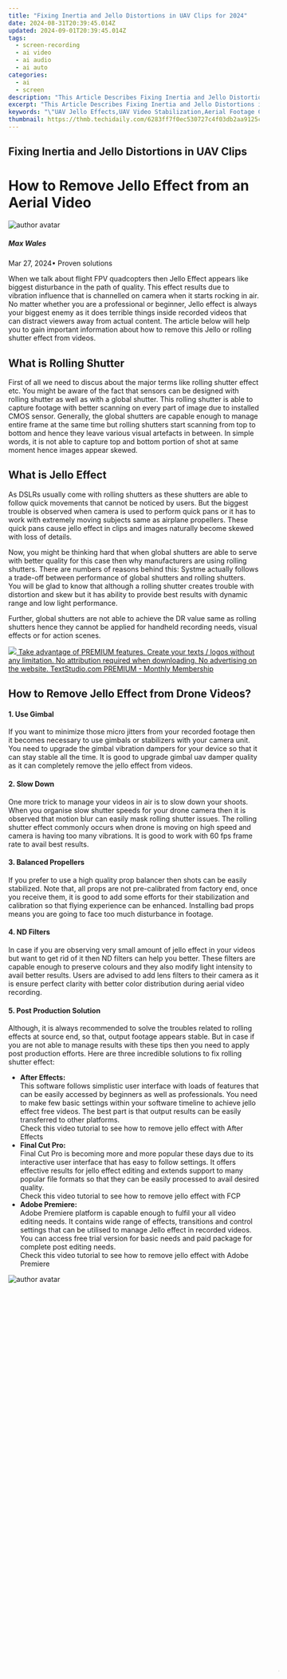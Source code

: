 ```yaml
---
title: "Fixing Inertia and Jello Distortions in UAV Clips for 2024"
date: 2024-08-31T20:39:45.014Z
updated: 2024-09-01T20:39:45.014Z
tags: 
  - screen-recording
  - ai video
  - ai audio
  - ai auto
categories: 
  - ai
  - screen
description: "This Article Describes Fixing Inertia and Jello Distortions in UAV Clips for 2024"
excerpt: "This Article Describes Fixing Inertia and Jello Distortions in UAV Clips for 2024"
keywords: "\"UAV Jello Effects,UAV Video Stabilization,Aerial Footage Correction,Inertia Removal Tech,Smooth UAV Clips,Anti-Distortion Editing,VRUAVClip Fixes\""
thumbnail: https://thmb.techidaily.com/6283ff7f0ec530727c4f03db2aa9125ca35be5851e40e3896cfafa881709bc60.png
---
```


## Fixing Inertia and Jello Distortions in UAV Clips

# How to Remove Jello Effect from an Aerial Video

![author avatar](https://images.wondershare.com/filmora/article-images/max-wales-author.jpg)

##### Max Wales

 Mar 27, 2024• Proven solutions

When we talk about flight FPV quadcopters then Jello Effect appears like biggest disturbance in the path of quality. This effect results due to vibration influence that is channelled on camera when it starts rocking in air. No matter whether you are a professional or beginner, Jello effect is always your biggest enemy as it does terrible things inside recorded videos that can distract viewers away from actual content. The article below will help you to gain important information about how to remove this Jello or rolling shutter effect from videos.

## What is Rolling Shutter

First of all we need to discus about the major terms like rolling shutter effect etc. You might be aware of the fact that sensors can be designed with rolling shutter as well as with a global shutter. This rolling shutter is able to capture footage with better scanning on every part of image due to installed CMOS sensor. Generally, the global shutters are capable enough to manage entire frame at the same time but rolling shutters start scanning from top to bottom and hence they leave various visual artefacts in between. In simple words, it is not able to capture top and bottom portion of shot at same moment hence images appear skewed.

## What is Jello Effect

As DSLRs usually come with rolling shutters as these shutters are able to follow quick movements that cannot be noticed by users. But the biggest trouble is observed when camera is used to perform quick pans or it has to work with extremely moving subjects same as airplane propellers. These quick pans cause jello effect in clips and images naturally become skewed with loss of details.

Now, you might be thinking hard that when global shutters are able to serve with better quality for this case then why manufacturers are using rolling shutters. There are numbers of reasons behind this: Systme actually follows a trade-off between performance of global shutters and rolling shutters. You will be glad to know that although a rolling shutter creates trouble with distortion and skew but it has ability to provide best results with dynamic range and low light performance.

Further, global shutters are not able to achieve the DR value same as rolling shutters hence they cannot be applied for handheld recording needs, visual effects or for action scenes.

<!-- affiliate ads begin -->
<a href="https://secure.textstudio.com/order/checkout.php?PRODS=35633281&QTY=1&AFFILIATE=108875&CART=1"> <img src="https://secure.avangate.com/images/merchant/d6eb8222c9718486bdabce8b897380f7/products/2_premium-icon.png" border="0"> Take advantage of PREMIUM features. 
Create your texts / logos without any limitation. 
No attribution required when downloading. 
No advertising on the website. 
 TextStudio.com  PREMIUM - Monthly Membership</a>
<!-- affiliate ads end -->
## How to Remove Jello Effect from Drone Videos?

#### 1. Use Gimbal

If you want to minimize those micro jitters from your recorded footage then it becomes necessary to use gimbals or stabilizers with your camera unit. You need to upgrade the gimbal vibration dampers for your device so that it can stay stable all the time. It is good to upgrade gimbal uav damper quality as it can completely remove the jello effect from videos.

#### 2. Slow Down

One more trick to manage your videos in air is to slow down your shoots. When you organise slow shutter speeds for your drone camera then it is observed that motion blur can easily mask rolling shutter issues. The rolling shutter effect commonly occurs when drone is moving on high speed and camera is having too many vibrations. It is good to work with 60 fps frame rate to avail best results.

#### 3. Balanced Propellers

If you prefer to use a high quality prop balancer then shots can be easily stabilized. Note that, all props are not pre-calibrated from factory end, once you receive them, it is good to add some efforts for their stabilization and calibration so that flying experience can be enhanced. Installing bad props means you are going to face too much disturbance in footage.

#### 4. ND Filters

In case if you are observing very small amount of jello effect in your videos but want to get rid of it then ND filters can help you better. These filters are capable enough to preserve colours and they also modify light intensity to avail better results. Users are advised to add lens filters to their camera as it is ensure perfect clarity with better color distribution during aerial video recording.

#### 5. Post Production Solution

Although, it is always recommended to solve the troubles related to rolling effects at source end, so that, output footage appears stable. But in case if you are not able to manage results with these tips then you need to apply post production efforts. Here are three incredible solutions to fix rolling shutter effect:

* **After Effects:**  
This software follows simplistic user interface with loads of features that can be easily accessed by beginners as well as professionals. You need to make few basic settings within your software timeline to achieve jello effect free videos. The best part is that output results can be easily transferred to other platforms.  
Check this video tutorial to see how to remove jello effect with After Effects
* **Final Cut Pro:**  
Final Cut Pro is becoming more and more popular these days due to its interactive user interface that has easy to follow settings. It offers effective results for jello effect editing and extends support to many popular file formats so that they can be easily processed to avail desired quality.  
Check this video tutorial to see how to remove jello effect with FCP
* **Adobe Premiere:**  
Adobe Premiere platform is capable enough to fulfil your all video editing needs. It contains wide range of effects, transitions and control settings that can be utilised to manage Jello effect in recorded videos. You can access free trial version for basic needs and paid package for complete post editing needs.  
Check this video tutorial to see how to remove jello effect with Adobe Premiere

![author avatar](https://images.wondershare.com/filmora/article-images/max-wales-author.jpg)

<!-- affiliate ads begin -->
<span id="1793213">
					<video width="1080" height="1620" style="cursor:pointer"
           poster="//a.impactradius-go.com/display-clicktoplayimage/1793213.jpeg"
           onclick="if(!this.playClicked){this.play();this.setAttribute('controls',true);this.playClicked=true;}">
	   <source src="//a.impactradius-go.com/display-ad/19135-1793213">
	   <img src="//a.impactradius-go.com/display-clicktoplayimage/1793213.jpeg" style="border: none; height: 100%; width: 100%; object-fit: contain">
	</video>
	<div style="width:1080px;text-align:center"><a href="javascript:window.open(decodeURIComponent('https%3A%2F%2Ftinyland.pxf.io%2Fc%2F5597632%2F1793213%2F19135'), '_blank');void(0);">Click here</a></div>
</span>
<img height="0" width="0" src="https://imp.pxf.io/i/5597632/1793213/19135" style="position:absolute;visibility:hidden;" border="0" />
<!-- affiliate ads end -->
Max Wales

Max Wales is a writer and a lover of all things video.

Follow @Max Wales


<ins class="adsbygoogle"
     style="display:block"
     data-ad-format="autorelaxed"
     data-ad-client="ca-pub-7571918770474297"
     data-ad-slot="1223367746"></ins>



<ins class="adsbygoogle"
     style="display:block"
     data-ad-client="ca-pub-7571918770474297"
     data-ad-slot="8358498916"
     data-ad-format="auto"
     data-full-width-responsive="true"></ins>


<span class="atpl-alsoreadstyle">Also read:</span>
<div><ul>
<li><a href="https://fox-direct.techidaily.com/new-2024-approved-image-editing-essentials-the-ultimate-guide-to-embedding-text-on-windows-and-macs/"><u>[New] 2024 Approved  Image Editing Essentials  The Ultimate Guide to Embedding Text on Windows & Macs</u></a></li>
<li><a href="https://fox-direct.techidaily.com/new-2024-approved-quick-steps-to-find-youtube-comment-feed/"><u>[New] 2024 Approved  Quick Steps to Find YouTube Comment Feed</u></a></li>
<li><a href="https://fox-direct.techidaily.com/new-2024-approved-smooth-and-quick-download-4-websites-for-tones/"><u>[New] 2024 Approved  Smooth and Quick Download  4 Websites for Tones</u></a></li>
<li><a href="https://fox-direct.techidaily.com/new-elite-action-capture-best-15-handheld-cams/"><u>[New] Elite Action Capture  Best 15 Handheld Cams</u></a></li>
<li><a href="https://fox-direct.techidaily.com/new-game-on-mobile-funimate-apk-setup-simplified/"><u>[New] Game On Mobile  Funimate APK Setup Simplified</u></a></li>
<li><a href="https://some-techniques.techidaily.com/new-implementing-soft-cessation-of-sounds-using-audacity-procedures/"><u>[New] Implementing Soft Cessation of Sounds Using Audacity Procedures</u></a></li>
<li><a href="https://fox-direct.techidaily.com/new-in-2024-the-artisans-path-to-gratuitous-text-animation/"><u>[New] In 2024, The Artisan's Path to Gratuitous Text Animation</u></a></li>
<li><a href="https://fox-direct.techidaily.com/new-in-2024-unlock-potential-in-digital-creation-the-best-android-drawing-tools-list/"><u>[New] In 2024, Unlock Potential in Digital Creation  The Best Android Drawing Tools List</u></a></li>
<li><a href="https://fox-direct.techidaily.com/new-in-2024-visualedits-exploration-in-depth-look-at-androvid/"><u>[New] In 2024, VisualEdits Exploration – In-Depth Look at AndroVid</u></a></li>
<li><a href="https://fox-direct.techidaily.com/new-mastering-cross-platform-video-playback-free-solutions-guide-for-2024/"><u>[New] Mastering Cross-Platform Video Playback  Free Solutions Guide for 2024</u></a></li>
<li><a href="https://screen-capture.techidaily.com/new-moons-magic-dos-and-donts-of-immersive-night-photography-for-2024/"><u>[New] Moon's Magic  Do's & Don'ts of Immersive Night Photography for 2024</u></a></li>
<li><a href="https://screen-video-capture.techidaily.com/new-premier-green-screen-tech-how-to-optimize-usage-for-2024/"><u>[New] Premier Green Screen Tech  How to Optimize Usage for 2024</u></a></li>
<li><a href="https://extra-guidance.techidaily.com/new-sculpt-visual-jokes-adobe-memes-guide/"><u>[New] Sculpt Visual Jokes  Adobe Memes Guide</u></a></li>
<li><a href="https://fox-direct.techidaily.com/updated-2024-approved-audiovid-synergy-community-online/"><u>[Updated] 2024 Approved  AudioVid Synergy Community Online</u></a></li>
<li><a href="https://fox-direct.techidaily.com/updated-2024-approved-cinematic-excellence-discover-the-best-15-gopro-action-cam-luts/"><u>[Updated] 2024 Approved  Cinematic Excellence  Discover the Best 15 GOPRO Action Cam LUTs</u></a></li>
<li><a href="https://fox-direct.techidaily.com/updated-2024-approved-smooth-soundscape-fading-techniques-with-lumafusion/"><u>[Updated] 2024 Approved  Smooth Soundscape  Fading Techniques with Lumafusion</u></a></li>
<li><a href="https://fox-direct.techidaily.com/updated-accelerate-your-video-content-creation/"><u>[Updated] Accelerate Your Video Content Creation</u></a></li>
<li><a href="https://facebook-video-recording.techidaily.com/updated-cutting-edge-8-streaming-selectors/"><u>[Updated] Cutting-Edge 8 Streaming Selectors</u></a></li>
<li><a href="https://fox-direct.techidaily.com/updated-essential-10-mobile-apps-boosting-photo-flair-on-iphonesandroids-for-2024/"><u>[Updated] Essential 10 Mobile Apps  Boosting Photo Flair on iPhones/Androids for 2024</u></a></li>
<li><a href="https://fox-direct.techidaily.com/updated-in-2024-effortless-background-cleanse-using-picsart/"><u>[Updated] In 2024, Effortless Background Cleanse Using Picsart</u></a></li>
<li><a href="https://fox-direct.techidaily.com/updated-in-2024-essential-techniques-in-macro-video-production-a-compreranary-guide/"><u>[Updated] In 2024, Essential Techniques in Macro Video Production - A Compreranary Guide</u></a></li>
<li><a href="https://fox-direct.techidaily.com/updated-in-2024-humor-on-the-go-iphones-edition/"><u>[Updated] In 2024, Humor on the Go  IPhones Edition</u></a></li>
<li><a href="https://fox-direct.techidaily.com/updated-in-2024-prime-gopro-editing-software-for-iosandroid-users/"><u>[Updated] In 2024, Prime GoPro Editing Software for iOS/Android Users</u></a></li>
<li><a href="https://fox-direct.techidaily.com/updated-kinemaster-insider-the-art-of-seamless-video-transitions/"><u>[Updated] Kinemaster Insider  The Art of Seamless Video Transitions</u></a></li>
<li><a href="https://fox-direct.techidaily.com/updated-procedure-for-effective-auditory-recordings-on-windows-11-for-2024/"><u>[Updated] Procedure for Effective Auditory Recordings on Windows 11 for 2024</u></a></li>
<li><a href="https://screen-capture.techidaily.com/updated-recordtv-easy-cost-free-windows-software-tips/"><u>[Updated] RecordTV  Easy, Cost-Free Windows Software Tips</u></a></li>
<li><a href="https://fox-direct.techidaily.com/updated-subtle-shift-top-8-choices-for-transforming-sub-into-easy-to-use-srt/"><u>[Updated] Subtle Shift  Top 8 Choices for Transforming SUB Into Easy-to-Use SRT</u></a></li>
<li><a href="https://fox-direct.techidaily.com/updated-ultimate-powerdirector-insight-comprehensive-2024-walkthrough/"><u>[Updated] Ultimate PowerDirector Insight  Comprehensive 2024 Walkthrough</u></a></li>
<li><a href="https://fox-friendly.techidaily.com/2024-approved-master-psd-pattern-overlays/"><u>2024 Approved  Master PSD Pattern Overlays</u></a></li>
<li><a href="https://tech-recovery.techidaily.com/all-you-need-to-know-about-sonys-coming-vehicle-afeela-release-info-and-what-we-expect-inside/"><u>All You Need to Know About Sony's Coming Vehicle: Afeela - Release Info and What We Expect Inside</u></a></li>
<li><a href="https://youtube-videos.techidaily.com/block-spontaneous-youtube-video-triggers/"><u>Block Spontaneous YouTube Video Triggers</u></a></li>
<li><a href="https://phone-solutions.techidaily.com/can-t-view-mkv-movies-content-on-samsung-galaxy-a25-5g-by-aiseesoft-video-converter-play-mkv-on-android/"><u>Can’t view MKV movies content on Samsung Galaxy A25 5G</u></a></li>
<li><a href="https://buynow-help.techidaily.com/choosing-your-champion-in-streaming-devices-chromecast-against-roku/"><u>Choosing Your Champion in Streaming Devices: Chromecast Against Roku</u></a></li>
<li><a href="https://solve-manuals.techidaily.com/cookiebot-driven-data-insights-for-enhanced-digital-campaigns/"><u>Cookiebot-Driven Data Insights for Enhanced Digital Campaigns</u></a></li>
<li><a href="https://win-forum.techidaily.com/essential-steps-for-ensuring-windows-security-a-guide/"><u>Essential Steps for Ensuring Windows Security - A Guide</u></a></li>
<li><a href="https://win-dash.techidaily.com/fixing-problems-with-the-universal-drivers-of-your-realtek-graphics-solutions-unveiled/"><u>Fixing Problems with the Universal Drivers of Your Realtek Graphics: Solutions Unveiled!</u></a></li>
<li><a href="https://hardware-help.techidaily.com/get-the-latest-epson-et-n562d-printer-software-on-windows-driver-downloads-and-installation-guide/"><u>Get the Latest Epson ET-N562D Printer Software on Windows: Driver Downloads & Installation Guide</u></a></li>
<li><a href="https://win-dash.techidaily.com/get-your-free-focusrite-scarlett-2i2-windows-audio-interface-download/"><u>Get Your Free Focusrite Scarlett 2I2 Windows Audio Interface Download</u></a></li>
<li><a href="https://hardware-tips.techidaily.com/global-release-the-new-asrock-deskmini-x60e-featuring-amd-ryzen-processors-out-now/"><u>Global Release: The New ASRock DeskMini X60e, Featuring AMD Ryzen Processors – Out Now</u></a></li>
<li><a href="https://pokemon-go-android.techidaily.com/how-to-come-up-with-the-best-pokemon-team-on-realme-narzo-n53-drfone-by-drfone-virtual-android/"><u>How to Come up With the Best Pokemon Team On Realme Narzo N53? | Dr.fone</u></a></li>
<li><a href="https://review-topics.techidaily.com/identify-missing-your-hardware-drivers-with-windows-device-manager-on-windows-10-by-drivereasy-guide/"><u>Identify missing your hardware drivers with Windows Device Manager on Windows 10</u></a></li>
<li><a href="https://android-unlock.techidaily.com/in-2024-best-samsung-galaxy-a54-5g-pattern-lock-removal-tools-remove-android-pattern-lock-without-losing-data-by-drfone-android/"><u>In 2024, Best Samsung Galaxy A54 5G Pattern Lock Removal Tools Remove Android Pattern Lock Without Losing Data</u></a></li>
<li><a href="https://fox-direct.techidaily.com/in-2024-discovering-cinematic-splendor-in-4k-lgs-digital-cinema-31mu97-b/"><u>In 2024, Discovering Cinematic Splendor in 4K  LG's Digital Cinema 31MU97-B</u></a></li>
<li><a href="https://extra-approaches.techidaily.com/in-2024-leading-biz-cloud-storage-excellence/"><u>In 2024, Leading Biz Cloud Storage Excellence</u></a></li>
<li><a href="https://fox-direct.techidaily.com/in-2024-uncovering-whatsapp-written-off-tricks-and-tips/"><u>In 2024, Uncovering WhatsApp' Written Off Tricks and Tips</u></a></li>
<li><a href="https://buynow-marvelous.techidaily.com/pixel-slate-evaluation-navigating-the-chromeos-confusion/"><u>Pixel Slate Evaluation: Navigating the ChromeOS Confusion</u></a></li>
<li><a href="https://techtrends.techidaily.com/samsungs-revolutionary-new-device-price-points-and-comprehensive-features-of-the-upcoming-galaxy-z-fold-abookmark-6-news-and-details/"><u>Samsung's Revolutionary New Device: Price Points and Comprehensive Features of the Upcoming Galaxy Z Fold Abookmark-6 News & Details</u></a></li>
<li><a href="https://fox-direct.techidaily.com/see-all-around-the-ultimate-guide-to-11-bridging-cams-for-2024/"><u>See All Around  The Ultimate Guide to #11 Bridging Cams for 2024</u></a></li>
<li><a href="https://common-error.techidaily.com/step-by-step-troubleshooting-tips-for-common-oculus-tech-issues/"><u>Step-by-Step Troubleshooting Tips for Common Oculus Tech Issues</u></a></li>
<li><a href="https://fox-direct.techidaily.com/the-complete-itunes-radio-downloading-blueprint-for-2024/"><u>The Complete iTunes Radio Downloading Blueprint for 2024</u></a></li>
<li><a href="https://techidaily.com/the-easiest-methods-to-hard-reset-nubia-red-magic-8s-pro-drfone-by-drfone-reset-android-reset-android/"><u>The Easiest Methods to Hard Reset Nubia Red Magic 8S Pro | Dr.fone</u></a></li>
<li><a href="https://fox-direct.techidaily.com/the-ultimate-editors-guide-to-top-10-fcp-plug-ins-for-2024/"><u>The Ultimate Editor's Guide to Top 10 FCP Plug-Ins for 2024</u></a></li>
<li><a href="https://fox-direct.techidaily.com/ultimate-sd-compatibility-with-sony-a7s-ii-for-2024/"><u>Ultimate SD Compatibility with Sony A7S II for 2024</u></a></li>
<li><a href="https://extra-lessons.techidaily.com/unveiling-top-8-interactive-gloves-in-vr/"><u>Unveiling Top 8 Interactive Gloves in VR</u></a></li>
<li><a href="https://techidaily.com/what-you-need-to-know-to-improve-your-nokia-c02-hard-reset-drfone-by-drfone-reset-android-reset-android/"><u>What You Need To Know To Improve Your Nokia C02 Hard Reset | Dr.fone</u></a></li>
</ul></div>
